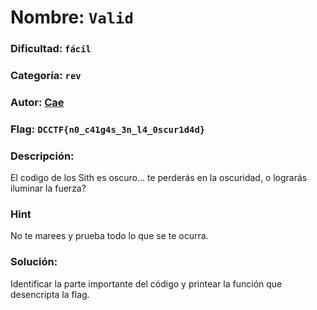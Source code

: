 # Nombre: `Valid`
### Dificultad: `fácil`
### Categoría: `rev`
### Autor: [Cae](https://c4ebt.github.io/)
### Flag: `DCCTF{n0_c41g4s_3n_l4_0scur1d4d}`

### Descripción:
El codigo de los Sith es oscuro... te perderás en la oscuridad, o lograrás iluminar la fuerza?

### Hint
No te marees y prueba todo lo que se te ocurra.

### Solución:
Identificar la parte importante del código y printear la función que desencripta la flag.
